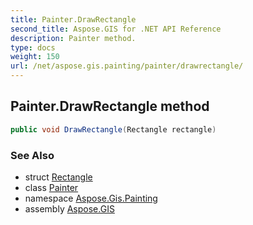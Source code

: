 ```yaml
---
title: Painter.DrawRectangle
second_title: Aspose.GIS for .NET API Reference
description: Painter method. 
type: docs
weight: 150
url: /net/aspose.gis.painting/painter/drawrectangle/
---
```

## Painter.DrawRectangle method

```csharp
public void DrawRectangle(Rectangle rectangle)
```

### See Also

* struct [Rectangle](../../../aspose.gis.common/rectangle/)
* class [Painter](../)
* namespace [Aspose.Gis.Painting](../../painter/)
* assembly [Aspose.GIS](../../../)


